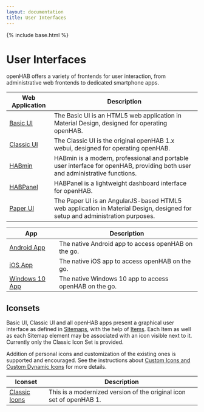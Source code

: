 ```yaml
---
layout: documentation
title: User Interfaces
---
```


{% include base.html %}

# User Interfaces

openHAB offers a variety of frontends for user interaction, from administrative web frontends to dedicated smartphone apps.

| Web Application | Description   |
|-----------------|---------------|
| [Basic UI]({{base}}/addons/uis/basic/readme.html) | The Basic UI is an HTML5 web application in Material Design, designed for operating openHAB. |
| [Classic UI]({{base}}/addons/uis/classic/readme.html) | The Classic UI is the original openHAB 1.x webui, designed for operating openHAB. |
| [HABmin]({{base}}/addons/uis/habmin/readme.html) | HABmin is a modern, professional and portable user interface for openHAB, providing both user and administrative functions. |
| [HABPanel]({{base}}/addons/uis/habpanel/readme.html) | HABPanel is a lightweight dashboard interface for openHAB. |
| [Paper UI]({{base}}/addons/uis/paper/readme.html) | The Paper UI is an AngularJS-based HTML5 web application in Material Design, designed for setup and administration purposes. |

| App     | Description          |
|---------|----------------------|
| [Android App]({{base}}/addons/uis/apps/android.html) | The native Android app to access openHAB on the go. |
| [iOS App]({{base}}/addons/uis/apps/ios.html) | The native iOS app to access openHAB on the go. |
| [Windows 10 App]({{base}}/addons/uis/apps/windows.html) | The native Windows 10 app to access openHAB on the go. |

## Iconsets

Basic UI, Classic UI and all openHAB apps present a graphical user interface as defined in [Sitemaps]({{base}}/configuration/sitemaps.html), with the help of [Items]({{base}}/configuration/items.html).
Each Item as well as each Sitemap element may be associated with an icon visible next to it.
Currently only the Classic Icon Set is provided.

Addition of personal icons and customization of the existing ones is supported and encouraged.
See the instructions about [Custom Icons and Custom Dynamic Icons]({{base}}/configuration/items.html#icons) for more details.

| Iconset | Description          |
|---------|----------------------|
| [Classic Icons]({{base}}/addons/iconsets/classic/readme.html) | This is a modernized version of the original icon set of openHAB 1. |
